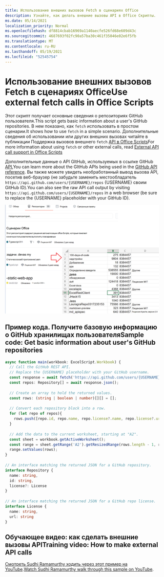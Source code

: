 ```yaml
---
title: Использование внешних вызовов Fetch в сценариях Office
description: Узнайте, как делать внешние вызовы API в Office Скрипты.
ms.date: 05/14/2021
localization_priority: Normal
ms.openlocfilehash: df8814cbab16969a1140aecfe526fd68e609d43c
ms.sourcegitcommit: 4687693f02fc90a57ba30c461f35046e02e6f5fb
ms.translationtype: MT
ms.contentlocale: ru-RU
ms.lasthandoff: 05/19/2021
ms.locfileid: "52545754"
---
```

# <a name="use-external-fetch-calls-in-office-scripts"></a><span data-ttu-id="b9b98-103">Использование внешних вызовов Fetch в сценариях Office</span><span class="sxs-lookup"><span data-stu-id="b9b98-103">Use external fetch calls in Office Scripts</span></span>

<span data-ttu-id="b9b98-104">Этот скрипт получает основные сведения о репозиториях GitHub пользователя.</span><span class="sxs-lookup"><span data-stu-id="b9b98-104">This script gets basic information about a user's GitHub repositories.</span></span> <span data-ttu-id="b9b98-105">В нем показано, как `fetch` использовать в простом сценарии.</span><span class="sxs-lookup"><span data-stu-id="b9b98-105">It shows how to use `fetch` in a simple scenario.</span></span> <span data-ttu-id="b9b98-106">Дополнительные сведения об использовании или других внешних вызовах читайте в публикации Поддержка вызовов внешнего `fetch` [API в Office Scripts](../../develop/external-calls.md)</span><span class="sxs-lookup"><span data-stu-id="b9b98-106">For more information about using `fetch` or other external calls, read [External API call support in Office Scripts](../../develop/external-calls.md)</span></span>

<span data-ttu-id="b9b98-107">Дополнительные данные о API GItHub, используемых в ссылке GitHub [API.](https://docs.github.com/rest/reference/repos#list-repositories-for-a-user)</span><span class="sxs-lookup"><span data-stu-id="b9b98-107">You can learn more about the GItHub APIs being used in the [GitHub API reference](https://docs.github.com/rest/reference/repos#list-repositories-for-a-user).</span></span> <span data-ttu-id="b9b98-108">Вы также можете увидеть необработанный вывод вызова API, посетив веб-браузер (не забудьте заменить местообладатель `https://api.github.com/users/{USERNAME}/repos` {USERNAME} своим GitHub ID).</span><span class="sxs-lookup"><span data-stu-id="b9b98-108">You can also see the raw API call output by visiting `https://api.github.com/users/{USERNAME}/repos` in a web browser (be sure to replace the {USERNAME} placeholder with your GitHub ID).</span></span>

![Пример получения данных репозиториев](../../images/git.png)

## <a name="sample-code-get-basic-information-about-users-github-repositories"></a><span data-ttu-id="b9b98-110">Пример кода. Получите базовую информацию о GitHub хранилищах пользователя</span><span class="sxs-lookup"><span data-stu-id="b9b98-110">Sample code: Get basic information about user's GitHub repositories</span></span>

```TypeScript
async function main(workbook: ExcelScript.Workbook) {
  // Call the GitHub REST API.
  // Replace the {USERNAME} placeholder with your GitHub username.
  const response = await fetch('https://api.github.com/users/{USERNAME}/repos');
  const repos: Repository[] = await response.json();
  
  // Create an array to hold the returned values.
  const rows: (string | boolean | number)[][] = [];

  // Convert each repository block into a row.
  for (let repo of repos){ 
    rows.push([repo.id, repo.name, repo.license?.name, repo.license?.url])
  }

  // Add the data to the current worksheet, starting at "A2".
  const sheet = workbook.getActiveWorksheet();
  const range = sheet.getRange('A2').getResizedRange(rows.length - 1, rows[0].length - 1);
  range.setValues(rows);
}

// An interface matching the returned JSON for a GitHub repository.
interface Repository {
  name: string,
  id: string,
  license?: License 
}

// An interface matching the returned JSON for a GitHub repo license.
interface License {
  name: string,
  url: string
}
```

## <a name="training-video-how-to-make-external-api-calls"></a><span data-ttu-id="b9b98-111">Обучающее видео: как сделать внешние вызовы API</span><span class="sxs-lookup"><span data-stu-id="b9b98-111">Training video: How to make external API calls</span></span>

<span data-ttu-id="b9b98-112">[Смотреть Sudhi Ramamurthy ходить через этот пример на YouTube](https://youtu.be/fulP29J418E).</span><span class="sxs-lookup"><span data-stu-id="b9b98-112">[Watch Sudhi Ramamurthy walk through this sample on YouTube](https://youtu.be/fulP29J418E).</span></span>

